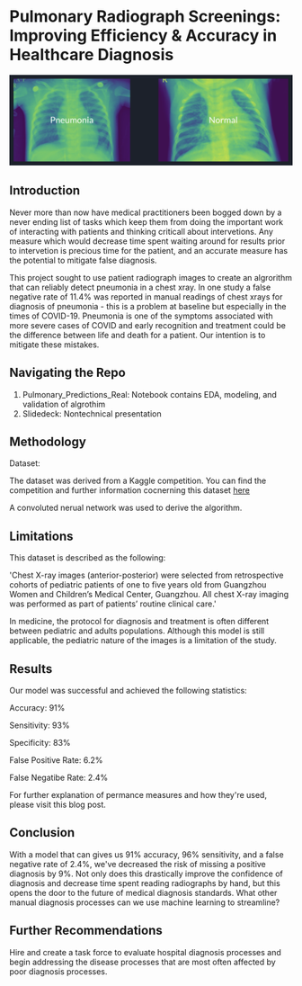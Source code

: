 # Pulmonary Radiograph Screenings: Improving Efficiency & Accuracy in Healthcare Diagnosis
![X_ray](x_ray.jpg)

## Introduction

Never more than now have medical practitioners been bogged down by a never ending list of tasks which keep them from doing the important work of interacting with patients and thinking criticall about intervetions. Any measure which would decrease time spent waiting around for results prior to intervetion is precious time for the patient, and an accurate measure has the potential to mitigate false diagnosis.

This project sought to use patient radiograph images to create an algrorithm that can reliably detect pneumonia in a chest xray. In one study a false negative rate of 11.4% was reported in manual readings of chest xrays for diagnosis of pneumonia - this is a problem at baseline but especially in the times of COVID-19. Pneumonia is one of the symptoms associated with more severe cases of COVID and early recognition and treatment could be the difference between life and death for a patient. Our intention is to mitigate these mistakes.

## Navigating the Repo

1. Pulmonary_Predictions_Real: Notebook contains EDA, modeling, and validation of algrothim
2. Slidedeck: Nontechnical presentation

## Methodology

Dataset:

The dataset was derived from a Kaggle competition. You can find the competition and further information cocnerning this dataset [here](https://www.kaggle.com/paultimothymooney/chest-xray-pneumonia)

A convoluted nerual network was used to derive the algorithm.

## Limitations

This dataset is described as the following:

'Chest X-ray images (anterior-posterior) were selected from retrospective cohorts of pediatric patients of one to five years old from Guangzhou Women and Children’s Medical Center, Guangzhou. All chest X-ray imaging was performed as part of patients’ routine clinical care.'

In medicine, the protocol for diagnosis and treatment is often different between pediatric and adults populations. Although this model is still applicable, the pediatric nature of the images is a limitation of the study.

## Results

Our model was successful and achieved the following statistics:

Accuracy: 91%

Sensitivity: 93%

Specificity: 83%

False Positive Rate: 6.2%

False Negatibe Rate: 2.4%

For further explanation of permance measures and how they're used, please visit this blog post.

## Conclusion

With a model that can gives us 91% accuracy, 96% sensitivity, and a false negative rate of 2.4%, we've decreased the risk of missing a positive diagnosis by 9%. Not only does this drastically improve the confidence of diagnosis and decrease time spent reading radiographs by hand, but this opens the door to the future of medical diagnosis standards. What other manual diagnosis processes can we use machine learning to streamline?

## Further Recommendations

Hire and create a task force to evaluate hospital diagnosis processes and begin addressing the disease processes that are most often affected by poor diagnosis processes.

